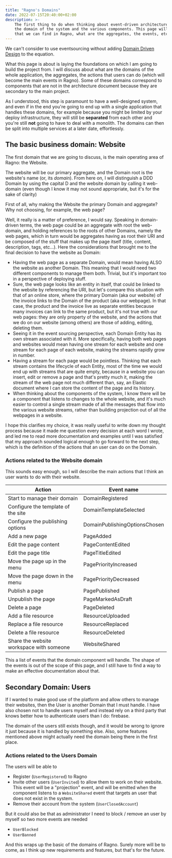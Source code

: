 ```yaml
---
title: "Ragno's Domains"
date: 2022-07-15T20:40:00+02:00
description: >-
    The first thing to do when thinking about event-driven architectures is understanding
    the domain of the system and the various components. This page will explain the domains
    that we can find in Ragno, what are the aggregates, the events, etc.
---
```


We can't consider to use eventsourcing without adding [Domain Driven Design][1]
to the equation.

What this page is about is laying the foundations on which I am going to build the
project from. I will discuss about what are the domains of the whole application,
the aggregates, the actions that users can do (which will become the main events in
Ragno).
Some of these domains correspond to components that are not in the architecture document
because they are secondary to the main project.

As I understood, this step is paramount to have a well-designed system, and
even if in the end you're going to end up with a single application that handles
these domains, for example because you might be limited by your deploy infrastructure,
they will still be **separated** from each other and you're still
**not** going to have to deal with a monolith. The domains can then be split into
multiple services at a later date, effortlessly.

## The basic business domain: Website

The first domain that we are going to discuss, is the main operating area of Ragno:
the Website.

The website will be our primary aggregate, and the Domain root is the website's name
(or, its *domain*). From here on, I will distinguish a DDD Domain by using the capital
D and the website domain by calling it web-domain (even though I know it may not sound
appropriate, but it's for the sake of clarity)

First of all, why making the Website the primary Domain and aggregate?
Why not choosing, for example, the web page?

Well, it really is a matter of preference, I would say. Speaking in domain-driven
terms, the web page could be an aggregate with root the web-domain, and holding references
to the roots of other Domains, namely the web pages, which in turn would be aggregates
having as root their URI and be composed of the stuff that makes up the page itself
(title, content, description, tags, etc...).
Here the considerations that brought me to the final decision to have
the website as Domain:

- Having the web page as a separate Domain, would mean having ALSO the website as
  another Domain. This meaning that I would need two different components to manage
  them both. Trivial, but it's important too in a perspective of deploying stuff.
- Sure, the web page looks like an entity in itself, that could be linked to the
  website by referencing the URI, but let's compare this situation with that of
  an online store, where the primary Domain (aka our website) of the invoice links to
  the Domain of the product (aka our webpage). In that case,
  the product and the invoice live as separate entities because many invoices can
  link to the same product, but it's not true with our web pages: they are only
  property of the website, and the actions that we do on our website (among others)
  are those of adding, editing, deleting them.
- Seeing it in the event sourcing perspective, each Domain Entity has its own stream
  associated with it. More specifically, having both web pages and websites would mean
  having one stream for each website and one stream for each page of each website, making
  the streams rapidly grow in number.
- Having a stream for each page would be pointless. Thinking that each stream
  contains the lifecycle of each Entity, most of the time we would end up with streams
  that are quite empty, because in a website you can insert, edit or remove a page and
  that's pretty much it, making the stream of the web page not much different than, say,
  an Elastic document where I can store the content of the page and its history.
- When thinking about the components of the system, I know there will be a component
  that listens to changes to the whole website, and it's much easier to control a single
  stream made of all the messages that flow into the various website streams, rather
  than building projection out of all the webpages in a website.

I hope this clarifies my choice, it was really useful to write down my thought process
because it made me question every decision at each word I wrote, and led me to
read more documentation and examples until I was satisfied that my approach sounded
logical enough to go forward to the next step, which is the definition of the actions
that an user can do on the Domain.

### Actions related to the Website domain

This sounds easy enough, so I will describe the main actions that I think an user wants
to do with their website.

| Action | Event name |
|--------|------------|
| Start to manage their domain | DomainRegistered |
| Configure the template of the site | DomainTemplateSelected |
| Configure the publishing options | DomainPublishingOptionsChosen |
| Add a new page | PageAdded |
| Edit the page content | PageContentEdited |
| Edit the page title | PageTitleEdited |
| Move the page up in the menu | PagePriorityIncreased |
| Move the page down in the menu | PagePriorityDecreased |
| Publish a page | PagePublished |
| Unpublish the page | PageMarkedAsDraft |
| Delete a page | PageDeleted |
| Add a file resource | ResourceUploaded |
| Replace a file resource | ResourceReplaced |
| Delete a file resource | ResourceDeleted |
| Share the website workspace with someone | WebsiteShared |

This a list of events that the domain component will handle. The shape of the events
is out of the scope of this page, and I still have to find a way to make an effective
documentation about that.

## Secondary Domain: Users

If I wanted to make good use of the platform and allow others to manage their websites,
then the User is another Domain that I must handle.
I have also chosen not to handle users myself and instead rely on a third party that
knows better how to authenticate users than I do: firebase.

The domain of the users still exists though, and it would be wrong to ignore it just
because it is handled by something else. Also, some features mentioned above
might actually need the domain being there in the first place.

### Actions related to the Users Domain

The users will be able to

- Register (`UserRegistered`) to Ragno
- Invite other users (`UserInvited`) to allow them to work on their website.
  This event will be a "projection" event, and will be emitted when the component
  listens to a `WebsiteShared` event that targets an user that does not exist in
  the system.
- Remove their account from the system (`UserClosedAccount`)

But it could also be that as administrator I need to block / remove an user by myself
so two more events are needed

- `UserBlocked`
- `UserBanned`

And this wraps up the basic of the domains of Ragno. Surely more will be to come,
as I think up new requirements and features, but that's for the future.

[1]: https://martinfowler.com/bliki/DomainDrivenDesign.html

